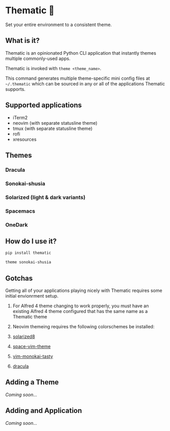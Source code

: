 # Thematic 🧞

Set your entire environment to a consistent theme.

## What is it?

Thematic is an opinionated Python CLI application that instantly
themes multiple commonly-used apps.

Thematic is invoked with `theme <theme_name>`.

This command generates multiple theme-specific mini config files
at `~/.thematic` which can be sourced in any or all of the
applications Thematic supports.

## Supported applications

* iTerm2
* neovim (with separate statusline theme)
* tmux (with separate statusline theme)
* rofi
* xresources

## Themes

### Dracula
### Sonokai-shusia
### Solarized (light & dark variants)
### Spacemacs
### OneDark

## How do I use it?
```sh
pip install thematic
```
```sh
theme sonokai-shusia
```

## Gotchas

Getting all of your applications playing nicely with Thematic
requires some initial envionrment setup.

1. For Alfred 4 theme changing to work properly, you must have an
  existing Alfred 4 theme configured that has the same name as a
  Thematic theme

2. Neovim themeing requires the following colorschemes be installed:
  1. [solarized8](https://github.com/lifepillar/vim-solarized8)
  2. [space-vim-theme](https://github.com/liuchengxu/space-vim-theme)
  3. [vim-monokai-tasty](https://github.com/patstockwell/vim-monokai-tasty)
  4. [dracula](https://github.com/dracula/vim)

## Adding a Theme

_Coming soon..._

## Adding and Application

_Coming soon..._


